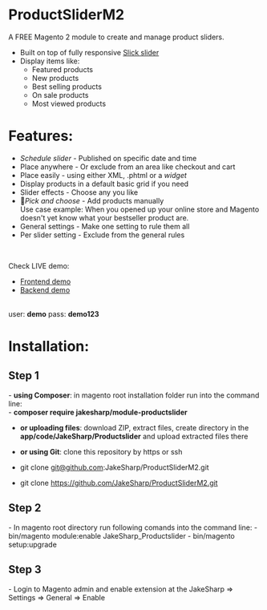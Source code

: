 # ProductSliderM2
A FREE Magento 2 module to create and manage product sliders.

- Built on top of fully responsive <a href="http://kenwheeler.github.io/slick/" target="_blank">Slick slider</a>
- Display items like:
	-	Featured products
	-	New products
	-	Best selling products
	-	On sale products
	-	Most viewed products


# Features:
- *Schedule slider* - Published on specific date and time
- Place anywhere - Or exclude from an area like checkout and cart
- Place easily - using either XML, .phtml or a *widget*
- Display products in a default basic grid if you need
- Slider effects - Choose any you like
- 🖖*Pick and choose* - Add products manually <br/>
  Use case example: When you opened up your online store and Magento doesn't yet know what your bestseller product are. 
- General settings - Make one setting to rule them all
- Per slider setting - Exclude from the general rules

<br/>

Check LIVE demo:
- <a href="http://demo.jakesharpdev.com/" target="_blank">Frontend demo</a>
- <a href="http://demo.jakesharpdev.com/admin/" target="_blank">Backend demo</a>
<br/>
user: <strong>demo</strong>
pass: <strong>demo123</strong>

# Installation:
<h2>Step 1</h2>
- <strong>using Composer</strong>: in magento root installation folder run into the command line:<br/>
  - <strong>composer require jakesharp/module-productslider</strong>
  
- <strong>or uploading files</strong>: download ZIP, extract files, create directory in the <strong>app/code/JakeSharp/Productslider</strong> and upload extracted files there

- <strong>or using Git</strong>: clone this repository by https or ssh <br/>
 - git clone git@github.com:JakeSharp/ProductSliderM2.git
 - git clone https://github.com/JakeSharp/ProductSliderM2.git

<h2>Step 2</h2>
- In magento root directory run following comands into the command line:
  - bin/magento module:enable JakeSharp_Productslider
  - bin/magento setup:upgrade

<h2>Step 3</h2>
- Login to Magento admin and enable extension at the JakeSharp => Settings => General => Enable

 


